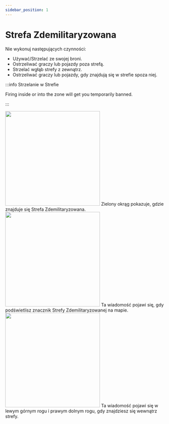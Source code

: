 ```yaml
---
sidebar_position: 1
---
```


# Strefa Zdemilitaryzowana

Nie wykonuj następujących czynności:
- Używać/Strzelać ze swojej broni.
- Ostrzeliwać graczy lub pojazdy poza strefą.
- Strzelać wgłąb strefy z zewnątrz.
- Ostrzeliwać graczy lub pojazdy, gdy znajdują się w strefie spoza niej.

:::info Strzelanie w Strefie

Firing inside or into the zone will get you temporarily banned.

:::  

  <div class="flex-vcenter mb-1">
    <img src="/img/nfz/nfzmapzone.png" width="300px"/>
    Zielony okrąg pokazuje, gdzie znajduje się Strefa Zdemilitaryzowana.
  </div>

  <div class="flex-vcenter mb-1">
    <img src="/img/nfz/nfzmappopup.png" width="300px"/>
    Ta wiadomość pojawi się, gdy podświetlisz znacznik Strefy Zdemilitaryzowanej na mapie.
  </div>

  <div class="flex-vcenter">
    <img src="/img/nfz/nfzmsgpopup.png" width="300px"/>
    Ta wiadomość pojawi się w lewym górnym rogu i prawym dolnym rogu, gdy znajdziesz się wewnątrz strefy.
  </div>
